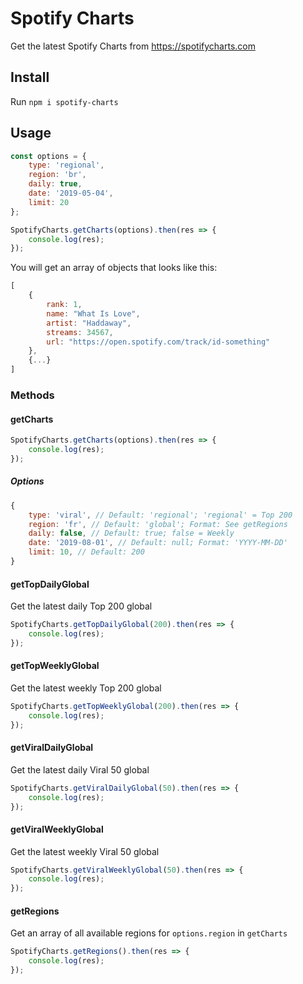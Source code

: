 # Spotify Charts

Get the latest Spotify Charts from https://spotifycharts.com

## Install

Run
`npm i spotify-charts`

## Usage

```js
const options = {
    type: 'regional',
    region: 'br',
    daily: true,
    date: '2019-05-04',
    limit: 20
};

SpotifyCharts.getCharts(options).then(res => {
    console.log(res);
});
```

You will get an array of objects that looks like this:

```js
[
    {
        rank: 1,
        name: "What Is Love",
        artist: "Haddaway",
        streams: 34567,
        url: "https://open.spotify.com/track/id-something"
    },
    {...}
]

```

### Methods

#### getCharts

```js
SpotifyCharts.getCharts(options).then(res => {
    console.log(res);
});
```

##### Options

```js
{
    type: 'viral', // Default: 'regional'; 'regional' = Top 200
    region: 'fr', // Default: 'global'; Format: See getRegions
    daily: false, // Default: true; false = Weekly
    date: '2019-08-01', // Default: null; Format: 'YYYY-MM-DD'
    limit: 10, // Default: 200
}
```

#### getTopDailyGlobal

Get the latest daily Top 200 global

```js
SpotifyCharts.getTopDailyGlobal(200).then(res => {
    console.log(res);
});
```

#### getTopWeeklyGlobal

Get the latest weekly Top 200 global

```js
SpotifyCharts.getTopWeeklyGlobal(200).then(res => {
    console.log(res);
});
```

#### getViralDailyGlobal

Get the latest daily Viral 50 global

```js
SpotifyCharts.getViralDailyGlobal(50).then(res => {
    console.log(res);
});
```

#### getViralWeeklyGlobal

Get the latest weekly Viral 50 global

```js
SpotifyCharts.getViralWeeklyGlobal(50).then(res => {
    console.log(res);
});
```

#### getRegions

Get an array of all available regions for `options.region` in `getCharts`

```js
SpotifyCharts.getRegions().then(res => {
    console.log(res);
});
```